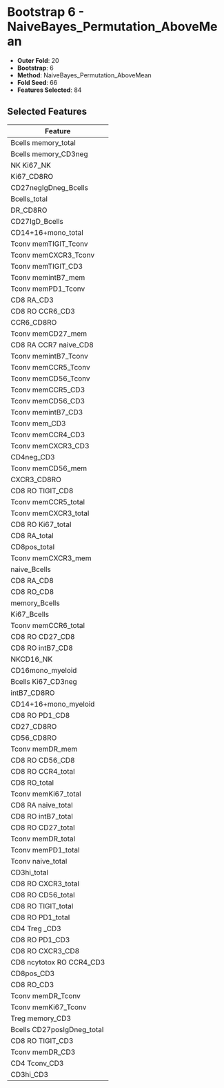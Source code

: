 # Bootstrap 6 - NaiveBayes_Permutation_AboveMean

- **Outer Fold**: 20
- **Bootstrap**: 6
- **Method**: NaiveBayes_Permutation_AboveMean
- **Fold Seed**: 66
- **Features Selected**: 84

## Selected Features

| Feature |
|---------|
| Bcells memory_total |
| Bcells memory_CD3neg |
| NK Ki67_NK |
| Ki67_CD8RO |
| CD27negIgDneg_Bcells |
| Bcells_total |
| DR_CD8RO |
| CD27IgD_Bcells |
| CD14+16+mono_total |
| Tconv memTIGIT_Tconv |
| Tconv memCXCR3_Tconv |
| Tconv memTIGIT_CD3 |
| Tconv memintB7_mem |
| Tconv memPD1_Tconv |
| CD8 RA_CD3 |
| CD8 RO CCR6_CD3 |
| CCR6_CD8RO |
| Tconv memCD27_mem |
| CD8 RA CCR7 naive_CD8 |
| Tconv memintB7_Tconv |
| Tconv memCCR5_Tconv |
| Tconv memCD56_Tconv |
| Tconv memCCR5_CD3 |
| Tconv memCD56_CD3 |
| Tconv memintB7_CD3 |
| Tconv mem_CD3 |
| Tconv memCCR4_CD3 |
| Tconv memCXCR3_CD3 |
| CD4neg_CD3 |
| Tconv memCD56_mem |
| CXCR3_CD8RO |
| CD8 RO TIGIT_CD8 |
| Tconv memCCR5_total |
| Tconv memCXCR3_total |
| CD8 RO Ki67_total |
| CD8 RA_total |
| CD8pos_total |
| Tconv memCXCR3_mem |
| naive_Bcells |
| CD8 RA_CD8 |
| CD8 RO_CD8 |
| memory_Bcells |
| Ki67_Bcells |
| Tconv memCCR6_total |
| CD8 RO CD27_CD8 |
| CD8 RO intB7_CD8 |
| NKCD16_NK |
| CD16mono_myeloid |
| Bcells Ki67_CD3neg |
| intB7_CD8RO |
| CD14+16+mono_myeloid |
| CD8 RO PD1_CD8 |
| CD27_CD8RO |
| CD56_CD8RO |
| Tconv memDR_mem |
| CD8 RO CD56_CD8 |
| CD8 RO CCR4_total |
| CD8 RO_total |
| Tconv memKi67_total |
| CD8 RA naive_total |
| CD8 RO intB7_total |
| CD8 RO CD27_total |
| Tconv memDR_total |
| Tconv memPD1_total |
| Tconv naive_total |
| CD3hi_total |
| CD8 RO CXCR3_total |
| CD8 RO CD56_total |
| CD8 RO TIGIT_total |
| CD8 RO PD1_total |
| CD4 Treg _CD3 |
| CD8 RO PD1_CD3 |
| CD8 RO CXCR3_CD8 |
| CD8 ncytotox RO CCR4_CD3 |
| CD8pos_CD3 |
| CD8 RO_CD3 |
| Tconv memDR_Tconv |
| Tconv memKi67_Tconv |
| Treg memory_CD3 |
| Bcells CD27posIgDneg_total |
| CD8 RO TIGIT_CD3 |
| Tconv memDR_CD3 |
| CD4 Tconv_CD3 |
| CD3hi_CD3 |
